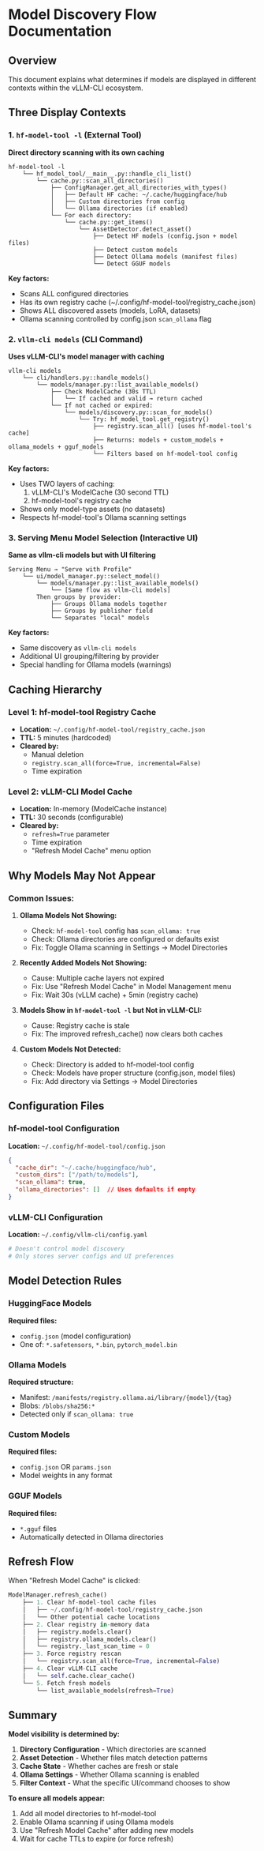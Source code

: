 # Model Discovery Flow Documentation

## Overview
This document explains what determines if models are displayed in different contexts within the vLLM-CLI ecosystem.

## Three Display Contexts

### 1. `hf-model-tool -l` (External Tool)
**Direct directory scanning with its own caching**

```
hf-model-tool -l
    └── hf_model_tool/__main__.py::handle_cli_list()
        └── cache.py::scan_all_directories()
            ├── ConfigManager.get_all_directories_with_types()
            │   ├── Default HF cache: ~/.cache/huggingface/hub
            │   ├── Custom directories from config
            │   └── Ollama directories (if enabled)
            └── For each directory:
                └── cache.py::get_items()
                    └── AssetDetector.detect_asset()
                        ├── Detect HF models (config.json + model files)
                        ├── Detect custom models
                        ├── Detect Ollama models (manifest files)
                        └── Detect GGUF models
```

**Key factors:**
- Scans ALL configured directories
- Has its own registry cache (~/.config/hf-model-tool/registry_cache.json)
- Shows ALL discovered assets (models, LoRA, datasets)
- Ollama scanning controlled by config.json `scan_ollama` flag

### 2. `vllm-cli models` (CLI Command)
**Uses vLLM-CLI's model manager with caching**

```
vllm-cli models
    └── cli/handlers.py::handle_models()
        └── models/manager.py::list_available_models()
            ├── Check ModelCache (30s TTL)
            │   └── If cached and valid → return cached
            └── If not cached or expired:
                └── models/discovery.py::scan_for_models()
                    └── Try: hf_model_tool.get_registry()
                        ├── registry.scan_all() [uses hf-model-tool's cache]
                        ├── Returns: models + custom_models + ollama_models + gguf_models
                        └── Filters based on hf-model-tool config
```

**Key factors:**
- Uses TWO layers of caching:
  1. vLLM-CLI's ModelCache (30 second TTL)
  2. hf-model-tool's registry cache
- Shows only model-type assets (no datasets)
- Respects hf-model-tool's Ollama scanning settings

### 3. Serving Menu Model Selection (Interactive UI)
**Same as vllm-cli models but with UI filtering**

```
Serving Menu → "Serve with Profile"
    └── ui/model_manager.py::select_model()
        └── models/manager.py::list_available_models()
            └── [Same flow as vllm-cli models]
        Then groups by provider:
            ├── Groups Ollama models together
            ├── Groups by publisher field
            └── Separates "local" models
```

**Key factors:**
- Same discovery as `vllm-cli models`
- Additional UI grouping/filtering by provider
- Special handling for Ollama models (warnings)

## Caching Hierarchy

### Level 1: hf-model-tool Registry Cache
- **Location:** `~/.config/hf-model-tool/registry_cache.json`
- **TTL:** 5 minutes (hardcoded)
- **Cleared by:**
  - Manual deletion
  - `registry.scan_all(force=True, incremental=False)`
  - Time expiration

### Level 2: vLLM-CLI Model Cache
- **Location:** In-memory (ModelCache instance)
- **TTL:** 30 seconds (configurable)
- **Cleared by:**
  - `refresh=True` parameter
  - Time expiration
  - "Refresh Model Cache" menu option

## Why Models May Not Appear

### Common Issues:

1. **Ollama Models Not Showing:**
   - Check: `hf-model-tool` config has `scan_ollama: true`
   - Check: Ollama directories are configured or defaults exist
   - Fix: Toggle Ollama scanning in Settings → Model Directories

2. **Recently Added Models Not Showing:**
   - Cause: Multiple cache layers not expired
   - Fix: Use "Refresh Model Cache" in Model Management menu
   - Fix: Wait 30s (vLLM cache) + 5min (registry cache)

3. **Models Show in `hf-model-tool -l` but Not in vLLM-CLI:**
   - Cause: Registry cache is stale
   - Fix: The improved refresh_cache() now clears both caches

4. **Custom Models Not Detected:**
   - Check: Directory is added to hf-model-tool config
   - Check: Models have proper structure (config.json, model files)
   - Fix: Add directory via Settings → Model Directories

## Configuration Files

### hf-model-tool Configuration
**Location:** `~/.config/hf-model-tool/config.json`
```json
{
  "cache_dir": "~/.cache/huggingface/hub",
  "custom_dirs": ["/path/to/models"],
  "scan_ollama": true,
  "ollama_directories": []  // Uses defaults if empty
}
```

### vLLM-CLI Configuration
**Location:** `~/.config/vllm-cli/config.yaml`
```yaml
# Doesn't control model discovery
# Only stores server configs and UI preferences
```

## Model Detection Rules

### HuggingFace Models
**Required files:**
- `config.json` (model configuration)
- One of: `*.safetensors`, `*.bin`, `pytorch_model.bin`

### Ollama Models
**Required structure:**
- Manifest: `/manifests/registry.ollama.ai/library/{model}/{tag}`
- Blobs: `/blobs/sha256:*`
- Detected only if `scan_ollama: true`

### Custom Models
**Required files:**
- `config.json` OR `params.json`
- Model weights in any format

### GGUF Models
**Required files:**
- `*.gguf` files
- Automatically detected in Ollama directories

## Refresh Flow

When "Refresh Model Cache" is clicked:

```python
ModelManager.refresh_cache()
    ├── 1. Clear hf-model-tool cache files
    │   ├── ~/.config/hf-model-tool/registry_cache.json
    │   └── Other potential cache locations
    ├── 2. Clear registry in-memory data
    │   ├── registry.models.clear()
    │   ├── registry.ollama_models.clear()
    │   └── registry._last_scan_time = 0
    ├── 3. Force registry rescan
    │   └── registry.scan_all(force=True, incremental=False)
    ├── 4. Clear vLLM-CLI cache
    │   └── self.cache.clear_cache()
    └── 5. Fetch fresh models
        └── list_available_models(refresh=True)
```

## Summary

**Model visibility is determined by:**

1. **Directory Configuration** - Which directories are scanned
2. **Asset Detection** - Whether files match detection patterns
3. **Cache State** - Whether caches are fresh or stale
4. **Ollama Settings** - Whether Ollama scanning is enabled
5. **Filter Context** - What the specific UI/command chooses to show

**To ensure all models appear:**
1. Add all model directories to hf-model-tool
2. Enable Ollama scanning if using Ollama models
3. Use "Refresh Model Cache" after adding new models
4. Wait for cache TTLs to expire (or force refresh)

